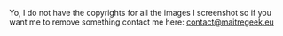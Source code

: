 Yo, I do not have the copyrights for all the images I screenshot so if you want me to remove something contact me here: contact@maitregeek.eu
